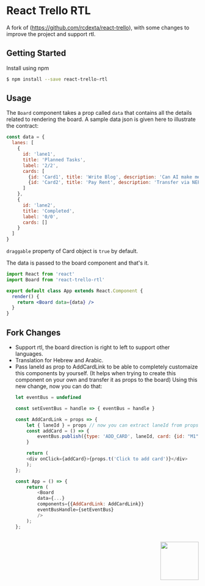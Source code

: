 # React Trello RTL

A fork of (https://github.com/rcdexta/react-trello), with some changes to improve the project and support rtl.

## Getting Started

Install using npm

```bash
$ npm install --save react-trello-rtl
```


## Usage

The `Board` component takes a prop called `data` that contains all the details related to rendering the board. A sample data json is given here to illustrate the contract:

```javascript
const data = {
  lanes: [
    {
      id: 'lane1',
      title: 'Planned Tasks',
      label: '2/2',
      cards: [
        {id: 'Card1', title: 'Write Blog', description: 'Can AI make memes', label: '30 mins', draggable: false},
        {id: 'Card2', title: 'Pay Rent', description: 'Transfer via NEFT', label: '5 mins', metadata: {sha: 'be312a1'}}
      ]
    },
    {
      id: 'lane2',
      title: 'Completed',
      label: '0/0',
      cards: []
    }
  ]
}
```

`draggable` property of Card object is `true` by default.

The data is passed to the board component and that's it.

```jsx
import React from 'react'
import Board from 'react-trello-rtl'

export default class App extends React.Component {
  render() {
    return <Board data={data} />
  }
}
```

## Fork Changes

<ul>
  <li>Support rtl, the board direction is right to left to support other languages.</li>
  <li>Translation for Hebrew and Arabic.</li>
  <li>Pass laneId as prop to AddCardLink to be able to completely customaize this components by yourself. (It helps when trying to create this component on your own and transfer it as props to the board)
  Using this new change, now you can do that:

```javascript
let eventBus = undefined

const setEventBus = handle => { eventBus = handle }

const AddCardLink = props => {
    let { laneId } = props // now you can extract laneId from props
    const addCard = () => {
        eventBus.publish({type: 'ADD_CARD', laneId, card: {id: "M1", title: "Buy Milk", label: "15 mins", description: "Also set reminder"}})
    }

    return (
    <div onClick={addCard}>{props.t('Click to add card')}</div>
    );
};

const App = () => {
    return (
        <Board 
        data={...} 
        components={{AddCardLink: AddCardLink}}
        eventBusHandle={setEventBus}
        />
    );
};
```
</ul>

<br>
<a style="float: right" href="https://www.meep.co.il"><img src="https://www.meep.co.il/wp-content/uploads/2020/03/MEEP.png" width="100px;" alt=""/></a>
